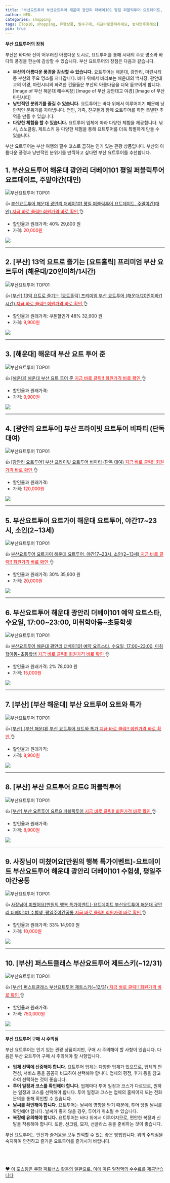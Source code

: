 ```yaml
---
title: "부산요트투어 부산요트투어 해운대 광안리 더베이101 평일 퍼블릭투어 요트데이트, 주말야간(대인) 필수 필요 추천 제품 비교 최저 가격 비교 장점 구매 후기 구매평"
author: NEO.
categories: shopping
tags: [Top10, shopping, 유행상품, 필수구매, 지금바로클릭하세요, 놓치면후회해요]
pin: true
---
```

**부산 요트투어의 장점**

부산은 바다와 산이 어우러진 아름다운 도시로, 요트투어를 통해 시내의 주요 명소와 바다의 풍경을 한눈에 감상할 수 있습니다. 부산 요트투어의 장점은 다음과 같습니다.

* **부산의 아름다운 풍경을 감상할 수 있습니다.** 요트투어는 해운대, 광안리, 마린시티 등 부산의 주요 명소를 지나갑니다. 바다 위에서 바라보는 해운대의 백사장, 광안대교의 야경, 마린시티의 화려한 건물들은 부산의 아름다움을 더욱 돋보이게 합니다.
[Image of 부산 해운대 해수욕장]
[Image of 부산 광안대교 야경]
[Image of 부산 마린시티]
* **낭만적인 분위기를 즐길 수 있습니다.** 요트투어는 바다 위에서 이루어지기 때문에 낭만적인 분위기를 자아냅니다. 연인, 가족, 친구들과 함께 요트투어를 하면 특별한 추억을 만들 수 있습니다.
* **다양한 체험을 할 수 있습니다.** 요트투어 업체에 따라 다양한 체험을 제공합니다. 낚시, 스노클링, 제트스키 등 다양한 체험을 통해 요트투어를 더욱 특별하게 만들 수 있습니다.

부산 요트투어는 부산 여행의 필수 코스로 꼽히는 인기 있는 관광 상품입니다. 부산의 아름다운 풍경과 낭만적인 분위기를 만끽하고 싶다면 부산 요트투어를 추천합니다.

   

## 1. 부산요트투어 해운대 광안리 더베이101 평일 퍼블릭투어 요트데이트, 주말야간(대인)

![부산요트투어 TOP01](https://thumbnail8.coupangcdn.com/thumbnails/remote/490x490ex/image/vendor_inventory/81e3/1e21cd57bc9585284170c255486576dedb0a8366b15f4175df9eb6da1fbd.jpg)


👍 [부산요트투어 해운대 광안리 더베이101 평일 퍼블릭투어 요트데이트, 주말야간(대인) <font color=red> 지금 바로 클릭!! 회원가격 바로 확인 </font> ](https://link.coupang.com/re/AFFSDP?lptag=AF3617701&subid=GithubCoopas&pageKey=7716379575&traceid=V0-153&itemId=20697054160&vendorItemId=87768435647) 👌 


- 할인율과 원래가격: 40%  29,800   원
- 가격: <span style='color:red'>20,000원</span>

[![](/discount_price.png)](https://link.coupang.com/re/AFFSDP?lptag=AF3617701&subid=GithubCoopas&pageKey=7716379575&traceid=V0-153&itemId=20697054160&vendorItemId=87768435647)

---


   

## 2. [부산] 13억 요트로 즐기는 [요트홀릭] 프리미엄 부산 요트투어 (해운대/20인이하/1시간)

![부산요트투어 TOP01](https://thumbnail9.coupangcdn.com/thumbnails/remote/490x490ex/image/travel_reactor/travelSeller/common/A00206605/27d61308-73fa-4a5b-925c-8cb2ca3241fa.jpg)


👍 [[부산] 13억 요트로 즐기는 [요트홀릭] 프리미엄 부산 요트투어 (해운대/20인이하/1시간) <font color=red> 지금 바로 클릭!! 회원가격 바로 확인 </font> ](https://link.coupang.com/re/AFFTDP?lptag=AF3617701&subid=GithubCoopas&pageKey=251275172&traceid=V0-153&itemId=None&vendorItemId=None) 👌 


- 할인율과 원래가격: 쿠폰할인가 48%  32,900   원
- 가격: <span style='color:red'>9,900원</span>

[![](/discount_price.png)](https://link.coupang.com/re/AFFTDP?lptag=AF3617701&subid=GithubCoopas&pageKey=251275172&traceid=V0-153&itemId=None&vendorItemId=None)

---


   

## 3. [해운대] 해운대 부산 요트 투어 준

![부산요트투어 TOP01](https://thumbnail7.coupangcdn.com/thumbnails/remote/490x490ex/image/travel_reactor/travelSeller/common/A00351315/5339ea23-35ce-4889-b7a3-15966120923c.jpg)


👍 [[해운대] 해운대 부산 요트 투어 준 <font color=red> 지금 바로 클릭!! 회원가격 바로 확인 </font> ](https://link.coupang.com/re/AFFTDP?lptag=AF3617701&subid=GithubCoopas&pageKey=10000000634582&traceid=V0-153&itemId=None&vendorItemId=None) 👌 


- 할인율과 원래가격: 
- 가격: <span style='color:red'>9,900원</span>

[![](/discount_price.png)](https://link.coupang.com/re/AFFTDP?lptag=AF3617701&subid=GithubCoopas&pageKey=10000000634582&traceid=V0-153&itemId=None&vendorItemId=None)

---


   

## 4. [광안리 요트투어] 부산 프라이빗 요트투어 비파티 (단독 대여)

![부산요트투어 TOP01](https://thumbnail6.coupangcdn.com/thumbnails/remote/490x490ex/image/travel_reactor/travelSeller/common/A00402912/c9e04a78-49a0-4b22-876e-ca44daab79a3.jpg)


👍 [[광안리 요트투어] 부산 프라이빗 요트투어 비파티 (단독 대여) <font color=red> 지금 바로 클릭!! 회원가격 바로 확인 </font> ](https://link.coupang.com/re/AFFTDP?lptag=AF3617701&subid=GithubCoopas&pageKey=10000000570890&traceid=V0-153&itemId=None&vendorItemId=None) 👌 


- 할인율과 원래가격: 
- 가격: <span style='color:red'>120,000원</span>

[![](/discount_price.png)](https://link.coupang.com/re/AFFTDP?lptag=AF3617701&subid=GithubCoopas&pageKey=10000000570890&traceid=V0-153&itemId=None&vendorItemId=None)

---


   

## 5. 부산요트투어 요트가이 해운대 요트투어, 야간17~23시, 소인(2~13세)

![부산요트투어 TOP01](https://thumbnail10.coupangcdn.com/thumbnails/remote/490x490ex/image/vendor_inventory/36b0/5e703e728bb77b4d3d00d2c33419cc6bce557c9447f1a5ad6a0dda1b2b22.jpg)


👍 [부산요트투어 요트가이 해운대 요트투어, 야간17~23시, 소인(2~13세) <font color=red> 지금 바로 클릭!! 회원가격 바로 확인 </font> ](https://link.coupang.com/re/AFFSDP?lptag=AF3617701&subid=GithubCoopas&pageKey=7633940525&traceid=V0-153&itemId=20267478033&vendorItemId=85495269494) 👌 


- 할인율과 원래가격: 30%  35,900   원
- 가격: <span style='color:red'>20,000원</span>

[![](/discount_price.png)](https://link.coupang.com/re/AFFSDP?lptag=AF3617701&subid=GithubCoopas&pageKey=7633940525&traceid=V0-153&itemId=20267478033&vendorItemId=85495269494)

---


   

## 6. 부산요트투어 해운대 광안리 더베이101 예약 요트스타, 수요일, 17:00~23:00, 미취학아동~초등학생

![부산요트투어 TOP01](https://thumbnail6.coupangcdn.com/thumbnails/remote/490x490ex/image/vendor_inventory/3ba6/5f18afa65c816afd65c5f664943afe1d19d80e24b644df1f2780e2976412.jpg)


👍 [부산요트투어 해운대 광안리 더베이101 예약 요트스타, 수요일, 17:00~23:00, 미취학아동~초등학생 <font color=red> 지금 바로 클릭!! 회원가격 바로 확인 </font> ](https://link.coupang.com/re/AFFSDP?lptag=AF3617701&subid=GithubCoopas&pageKey=7701689685&traceid=V0-153&itemId=20622305491&vendorItemId=87696528783) 👌 


- 할인율과 원래가격: 2%  78,000   원
- 가격: <span style='color:red'>15,000원</span>

[![](/discount_price.png)](https://link.coupang.com/re/AFFSDP?lptag=AF3617701&subid=GithubCoopas&pageKey=7701689685&traceid=V0-153&itemId=20622305491&vendorItemId=87696528783)

---


   

## 7. [부산] [부산 해운대] 부산 요트투어 요트와 특가

![부산요트투어 TOP01](https://thumbnail6.coupangcdn.com/thumbnails/remote/490x490ex/image/travel_reactor/travelSeller/common/A00351315/5bf207af-7228-4c37-b102-c6b4c5c9e6ee.jpg)


👍 [[부산] [부산 해운대] 부산 요트투어 요트와 특가 <font color=red> 지금 바로 클릭!! 회원가격 바로 확인 </font> ](https://link.coupang.com/re/AFFTDP?lptag=AF3617701&subid=GithubCoopas&pageKey=10000000619237&traceid=V0-153&itemId=None&vendorItemId=None) 👌 


- 할인율과 원래가격: 
- 가격: <span style='color:red'>8,900원</span>

[![](/discount_price.png)](https://link.coupang.com/re/AFFTDP?lptag=AF3617701&subid=GithubCoopas&pageKey=10000000619237&traceid=V0-153&itemId=None&vendorItemId=None)

---


   

## 8. [부산] 부산 요트투어 요트G 퍼블릭투어

![부산요트투어 TOP01](https://thumbnail10.coupangcdn.com/thumbnails/remote/490x490ex/image/travel_reactor/travelSeller/common/A00351315/25b776f7-09e3-4639-97ff-f098c309a845.jpg)


👍 [[부산] 부산 요트투어 요트G 퍼블릭투어 <font color=red> 지금 바로 클릭!! 회원가격 바로 확인 </font> ](https://link.coupang.com/re/AFFTDP?lptag=AF3617701&subid=GithubCoopas&pageKey=10000000652350&traceid=V0-153&itemId=None&vendorItemId=None) 👌 


- 할인율과 원래가격: 
- 가격: <span style='color:red'>8,900원</span>

[![](/discount_price.png)](https://link.coupang.com/re/AFFTDP?lptag=AF3617701&subid=GithubCoopas&pageKey=10000000652350&traceid=V0-153&itemId=None&vendorItemId=None)

---


   

## 9. 사장님이 미쳤어요[만원의 행복 특가이벤트]-요트데이트 부산요트투어 해운대 광안리 더베이101 수험생, 평일주야간공통

![부산요트투어 TOP01](https://thumbnail8.coupangcdn.com/thumbnails/remote/490x490ex/image/vendor_inventory/e4be/f1a30f5acc5aa4659875e7cd4dbb2a5d4ea53503a3e139311805f77f67b4.jpg)


👍 [사장님이 미쳤어요[만원의 행복 특가이벤트]-요트데이트 부산요트투어 해운대 광안리 더베이101 수험생, 평일주야간공통 <font color=red> 지금 바로 클릭!! 회원가격 바로 확인 </font> ](https://link.coupang.com/re/AFFSDP?lptag=AF3617701&subid=GithubCoopas&pageKey=7739485278&traceid=V0-153&itemId=20818805474&vendorItemId=87887392758) 👌 


- 할인율과 원래가격: 33%  14,900   원
- 가격: <span style='color:red'>10,000원</span>

[![](/discount_price.png)](https://link.coupang.com/re/AFFSDP?lptag=AF3617701&subid=GithubCoopas&pageKey=7739485278&traceid=V0-153&itemId=20818805474&vendorItemId=87887392758)

---


   

## 10. [부산] 퍼스트클래스 부산요트투어 제트스키(~12/31)

![부산요트투어 TOP01](https://thumbnail6.coupangcdn.com/thumbnails/remote/490x490ex/image/travel_reactor/travelSeller/common/A00186206/5b9e92b3-af4e-423f-a4b9-63d68f18304a.jpg)


👍 [[부산] 퍼스트클래스 부산요트투어 제트스키(~12/31) <font color=red> 지금 바로 클릭!! 회원가격 바로 확인 </font> ](https://link.coupang.com/re/AFFTDP?lptag=AF3617701&subid=GithubCoopas&pageKey=10000010001798&traceid=V0-153&itemId=None&vendorItemId=None) 👌 


- 할인율과 원래가격: 
- 가격: <span style='color:red'>750,000원</span>

[![](/discount_price.png)](https://link.coupang.com/re/AFFTDP?lptag=AF3617701&subid=GithubCoopas&pageKey=10000010001798&traceid=V0-153&itemId=None&vendorItemId=None)

---
**부산 요트투어 구매 시 주의점**

부산 요트투어는 인기 있는 관광 상품이지만, 구매 시 주의해야 할 사항이 있습니다. 다음은 부산 요트투어 구매 시 주의해야 할 사항입니다.

* **업체 선택에 신중해야 합니다.** 요트투어 업체는 다양한 업체가 있으므로, 업체의 안전성, 서비스 등을 꼼꼼히 비교하여 선택해야 합니다. 업체의 평점, 후기 등을 참고하여 선택하는 것이 좋습니다.
* **투어 일정과 코스를 확인해야 합니다.** 업체마다 투어 일정과 코스가 다르므로, 원하는 일정과 코스를 선택해야 합니다. 투어 일정과 코스는 업체의 홈페이지 또는 전화 문의를 통해 확인할 수 있습니다.
* **날씨를 확인해야 합니다.** 요트투어는 날씨에 영향을 받기 때문에, 투어 당일 날씨를 확인해야 합니다. 날씨가 좋지 않을 경우, 투어가 취소될 수 있습니다.
* **복장에 유의해야 합니다.** 요트투어는 바다 위에서 이루어지므로, 편안한 복장과 신발을 착용해야 합니다. 또한, 선크림, 모자, 선글라스 등을 준비하는 것이 좋습니다.

부산 요트투어는 안전과 즐거움을 모두 만끽할 수 있는 좋은 방법입니다. 위의 주의점을 숙지하여 안전하고 즐거운 요트투어를 즐기시기 바랍니다.<br><br><br><br><br> [ ❤  이 포스팅은 쿠팡 파트너스 활동의 일환으로, 이에 따른 일정액의 수수료를 제공받습니다](https://link.coupang.com/a/bcEFyh)